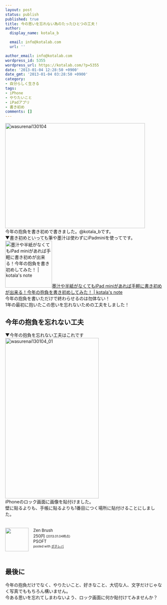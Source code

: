 ```yaml
---
layout: post
status: publish
published: true
title: 今の思いを忘れない為のたったひとつの工夫！
author:
  display_name: kotala_b

  email: info@kotalab.com
  url: ''

author_email: info@kotalab.com
wordpress_id: 5355
wordpress_url: https://kotalab.com/?p=5355
date: '2013-01-04 12:28:50 +0900'
date_gmt: '2013-01-04 03:28:50 +0900'
category:
- 自分らしく生きる
tags:
- iPhone
- やりたいこと
- iPadアプリ
- 書き初め
comments: []
---
```

<p><a href="https://kotalab.com/wp-content/uploads/wasurenai130104.jpg" target="_blank"><img src="https://kotalab.com/wp-content/uploads/wasurenai130104-448x336.jpg" alt="wasurenai130104" width="448" height="336" class="alignnone size-large wp-image-5358" /></a><br />
今年の抱負を書き初めで書きました。@kotala_bです。<br />
▼書き初めといっても筆や墨汁は使わずにiPadminiを使ってです。<br />
<a href="https://kotalab.com/ipad-mini-kakizome" target="_blank"><img  class="alignleft" src="https://kotalab.com/wp-content/uploads/kakizome130102-448x336.jpg" alt="墨汁や半紙がなくてもiPad miniがあれば手軽に書き初めが出来る！今年の抱負を書き初めしてみた！ | kotala's note" width="150" /></a><a href="https://kotalab.com/ipad-mini-kakizome" target="_blank">墨汁や半紙がなくてもiPad miniがあれば手軽に書き初めが出来る！今年の抱負を書き初めしてみた！ | kotala's note</a><br style="clear:both;" />今年の抱負を書いただけで終わらせるのは勿体ない！<br />
1年の最初に抱いたこの思いを忘れないための工夫をしました！<br />
</p>
<!--more-->
<h2>今年の抱負を忘れない工夫</h2>
<p>▼今年の抱負を忘れない工夫はこれです<br />
<a href="https://kotalab.com/wp-content/uploads/wasurenai130104_01.jpg" target="_blank"><img src="https://kotalab.com/wp-content/uploads/wasurenai130104_01-300x513.jpg" alt="wasurenai130104_01" width="300" height="513" class="alignnone size-medium wp-image-5357" /></a><br />
iPhoneのロック画面に画像を貼付けました。<br />
壁に貼るよりも、手帳に貼るよりも1番目につく場所に貼付けることにしました。</p>
<div class="pochireba" style="text-align:left;font-size:small;padding:20px 0;/zoom: 1;overflow: hidden;"><span class="removed_link" title="click.linksynergy.com/fs-bin/click?id=d2yYUp776R4&amp;subid=&amp;offerid=94348.1&amp;type=3&amp;tmpid=3910&amp;RD_PARM1=https%253A%252F%252Fitunes.apple.com%252Fjp%252Fapp%252Fzen-brush%252Fid382200873%253Fmt%253D8%2526uo%253D4"><img src="http://a156.phobos.apple.com/us/r1000/105/Purple/v4/f5/af/68/f5af6879-f9a6-3fc3-8481-c4c1f4e53983/temp..xbgwtqcb.png" width="75" height="75" style="float:left;margin:0 15px 0 0;" class="pochi_img" ></span>
<div class="pochi_info" style="text-align:left;/zoom: 1;overflow: hidden;">
<div class="pochi_name"><span class="removed_link" title="click.linksynergy.com/fs-bin/click?id=d2yYUp776R4&amp;subid=&amp;offerid=94348.1&amp;type=3&amp;tmpid=3910&amp;RD_PARM1=https%253A%252F%252Fitunes.apple.com%252Fjp%252Fapp%252Fzen-brush%252Fid382200873%253Fmt%253D8%2526uo%253D4">Zen Brush</span></div>
<div class="pochi_price" style="display:inline;">250円</div>
<div class="pochi_time" style="font-size:x-small;display:inline;">(2013.01.04時点)</div>
<div class="pochi_seller"><span class="removed_link" title="click.linksynergy.com/fs-bin/click?id=d2yYUp776R4&amp;subid=&amp;offerid=94348.1&amp;type=3&amp;tmpid=3910&amp;RD_PARM1=https%253A%252F%252Fitunes.apple.com%252Fjp%252Fartist%252Fpsoft%252Fid373752450%253Fuo%253D4">PSOFT</span></div>
<div class="pochi_post" style="font-size:x-small;">posted with <a href="https://pochireba.com">ポチレバ</a></div>
</div>
<div class="pochireba-footer" style="clear: left"></div>
</div>
<h2>最後に</h2>
<p>今年の抱負だけでなく、やりたいこと、好きなこと、大切な人、文字だけじゃなく写真でももちろん構いません。<br />
今ある思いを忘れてしまわないよう、ロック画面に何か貼付けてみませんか？</p>
